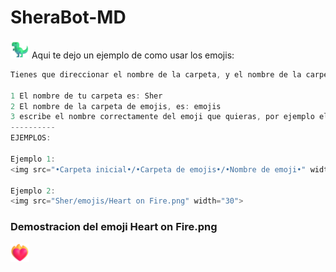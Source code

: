 # SheraBot-MD


<img src="Sher/emojis/T-Rex.png" width="30"> Aqui te dejo un ejemplo de como usar los emojis:
```js
Tienes que direccionar el nombre de la carpeta, y el nombre de la carpeta que los emojis que se ubican, por ejemplo:

1 El nombre de tu carpeta es: Sher
2 El nombre de la carpeta de emojis, es: emojis
3 escribe el nombre correctamente del emoji que quieras, por ejemplo el se corazon con fuego es: Heart on Fire.png
----------
EJEMPLOS:

Ejemplo 1:
<img src="•Carpeta inicial•/•Carpeta de emojis•/•Nombre de emoji•" width="30">

Ejemplo 2:
<img src="Sher/emojis/Heart on Fire.png" width="30">
```
### Demostracion del emoji Heart on Fire.png
<img src="Sher/emojis/Heart on Fire.png" width="30">

